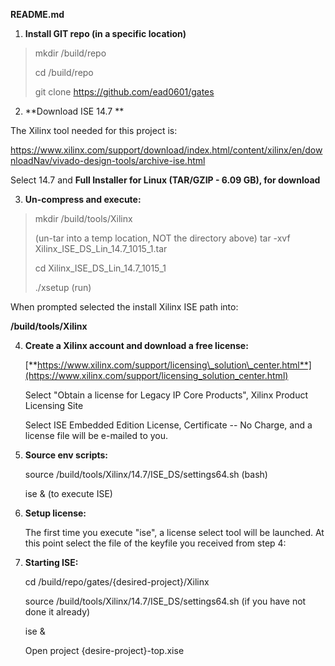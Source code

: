 **README.md**

1)  **Install GIT repo (in a specific location)**

> mkdir /build/repo
>
> cd /build/repo
>
> git clone https://github.com/ead0601/gates

2)  **Download ISE 14.7 **

The Xilinx tool needed for this project is:

<https://www.xilinx.com/support/download/index.html/content/xilinx/en/downloadNav/vivado-design-tools/archive-ise.html>

Select 14.7 and **Full Installer for Linux (TAR/GZIP - 6.09 GB), for
download**

3)  **Un-compress and execute:**

> mkdir /build/tools/Xilinx
>
> (un-tar into a temp location, NOT the directory above)
> tar -xvf Xilinx\_ISE\_DS\_Lin\_14.7\_1015\_1.tar  
>
> cd Xilinx\_ISE\_DS\_Lin\_14.7\_1015\_1
>
>./xsetup (run)

When prompted selected the install Xilinx ISE path into:

**/build/tools/Xilinx**

4)  **Create a Xilinx account and download a free license:**

    [**https://www.xilinx.com/support/licensing\_solution\_center.html**](https://www.xilinx.com/support/licensing_solution_center.html)

    Select "Obtain a license for Legacy IP Core Products", Xilinx
    Product Licensing Site

    Select ISE Embedded Edition License, Certificate -- No Charge, and a
    license file will be e-mailed to you.

5)  **Source env scripts:**

    source /build/tools/Xilinx/14.7/ISE\_DS/settings64.sh (bash)

    ise & (to execute ISE)

6)  **Setup license:**

    The first time you execute "ise", a license select tool will be
    launched. At this point select the file of the keyfile you received
    from step 4:

7)  **Starting ISE:**

    cd /build/repo/gates/{desired-project}/Xilinx

    source /build/tools/Xilinx/14.7/ISE\_DS/settings64.sh (if you have
    not done it already)

    ise &

    Open project {desire-project}-top.xise

